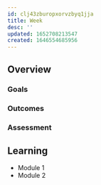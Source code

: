 ```yaml
---
id: clj43zburopxorvzbyq1jja
title: Week
desc: ''
updated: 1652708213547
created: 1646554685956
---
```


## Overview

### Goals

### Outcomes

### Assessment

## Learning

- Module 1
- Module 2
